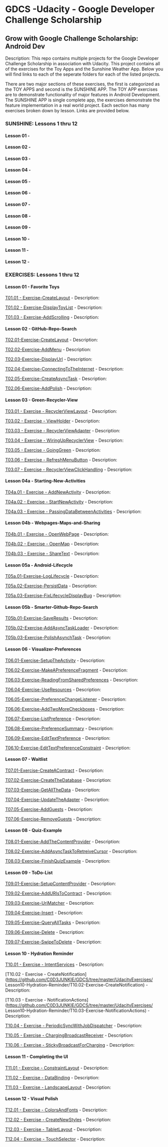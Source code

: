 # GDCS -Udacity - Google Developer Challenge Scholarship

## Grow with Google Challenge Scholarship: Android Dev

Description:  This repo contains multiple projects for the Google Developer Challenge Scholarship in association with Udacity.  This project contains all of the exercises for the Toy Apps and the Sunshine Weather App.  Below you will find links to each of the seperate folders for each of the listed projects.

There are two major sections of these exercises, the first is categorized as the TOY APPS and second is the SUNSHINE APP.  The TOY APP exercises are to demonstrate functionality of major features in Android Development.  The SUNSHINE APP is single complete app, the exercises demonstrate the feature implementation in a real world project.  Each section has many exercises broken down by lesson.  Links are provided below.


### SUNSHINE: Lessons 1 thru 12
#### Lesson 01 - 
#### Lesson 02 - 
#### Lesson 03 - 
#### Lesson 04 - 
#### Lesson 05 - 
#### Lesson 06 - 
#### Lesson 07 - 
#### Lesson 08 - 
#### Lesson 09 - 
#### Lesson 10 -
#### Lesson 11 - 
#### Lesson 12 - 


### EXERCISES:  Lessons 1 thru 12
#### Lesson 01 - Favorite Toys

[T01.01 - Exercise-CreateLayout](https://github.com/C0D3JUNKIE/GDCS/tree/master/UdacityExercises/Lesson01-Favorite-Toys/T01.01-Exercise-CreateLayout) - Description:


[T01.02 - Exercise-DisplayToyList](https://github.com/C0D3JUNKIE/GDCS/tree/master/UdacityExercises/Lesson01-Favorite-Toys/T01.02-Exercise-DisplayToyList) - Description:


[T01.03 - Exercise-AddScrolling](https://github.com/C0D3JUNKIE/GDCS/tree/master/UdacityExercises/Lesson01-Favorite-Toys/T01.03-Exercise-AddScrolling) - Description:


#### Lesson 02 - GitHub-Repo-Search

[T02.01-Exercise-CreateLayout](https://github.com/C0D3JUNKIE/GDCS/tree/master/UdacityExercises/Lesson02-GitHub-Repo-Search/T02.01-Exercise-CreateLayout) - Description:


[T02.02-Exercise-AddMenu](https://github.com/C0D3JUNKIE/GDCS/tree/master/UdacityExercises/Lesson02-GitHub-Repo-Search/T02.02-Exercise-AddMenu) - Description:


[T02.03-Exercise-DisplayUrl](https://github.com/C0D3JUNKIE/GDCS/tree/master/UdacityExercises/Lesson02-GitHub-Repo-Search/T02.03-Exercise-DisplayUrl) - Description:


[T02.04-Exercise-ConnectingToTheInternet](https://github.com/C0D3JUNKIE/GDCS/tree/master/UdacityExercises/Lesson02-GitHub-Repo-Search/T02.04-Exercise-ConnectingToTheInternet) - Description:


[T02.05-Exercise-CreateAsyncTask](https://github.com/C0D3JUNKIE/GDCS/tree/master/UdacityExercises/Lesson02-GitHub-Repo-Search/T02.05-Exercise-CreateAsyncTask) - Description:


[T02.06-Exercise-AddPolish](https://github.com/C0D3JUNKIE/GDCS/tree/master/UdacityExercises/Lesson02-GitHub-Repo-Search/T02.06-Exercise-AddPolish) - Description:


#### Lesson 03 - Green-Recycler-View

[T03.01 - Exercise - RecyclerViewLayout](https://github.com/C0D3JUNKIE/GDCS/tree/master/UdacityExercises/Lesson03-Green-Recycler-View/T03.01-Exercise-RecyclerViewLayout) - Description:


[T03.02 - Exercise - ViewHolder](https://github.com/C0D3JUNKIE/GDCS/tree/master/UdacityExercises/Lesson03-Green-Recycler-View/T03.02-Exercise-ViewHolder) - Description:


[T03.03 - Exercise - RecyclerViewAdapter](https://github.com/C0D3JUNKIE/GDCS/tree/master/UdacityExercises/Lesson03-Green-Recycler-View/T03.03-Exercise-RecyclerViewAdapter) - Description:


[T03.04 - Exercise - WiringUpRecyclerView](https://github.com/C0D3JUNKIE/GDCS/tree/master/UdacityExercises/Lesson03-Green-Recycler-View/T03.04-Exercise-WiringUpRecyclerView) - Description:


[T03.05 - Exercise - GoingGreen](https://github.com/C0D3JUNKIE/GDCS/tree/master/UdacityExercises/Lesson03-Green-Recycler-View/T03.05-Exercise-GoingGreen) - Description:


[T03.06 - Exercise - RefreshMenuButton](https://github.com/C0D3JUNKIE/GDCS/tree/master/UdacityExercises/Lesson03-Green-Recycler-View/T03.06-Exercise-RefreshMenuButton) - Description:


[T03.07 - Exercise - RecyclerViewClickHandling](https://github.com/C0D3JUNKIE/GDCS/tree/master/UdacityExercises/Lesson03-Green-Recycler-View/T03.07-Exercise-RecyclerViewClickHandling) - Description:



#### Lesson 04a - Starting-New-Activities


[T04a.01 - Exercise - AddNewActivity](https://github.com/C0D3JUNKIE/GDCS/tree/master/UdacityExercises/Lesson04a-Starting-New-Activities/T04a.01-Exercise-AddNewActivity) - Description:


[T04a.02 - Exercise - StartNewActivity](https://github.com/C0D3JUNKIE/GDCS/tree/master/UdacityExercises/Lesson04a-Starting-New-Activities/T04a.02-Exercise-StartNewActivity) - Description:


[T04a.03 - Exercise - PassingDataBetweenActivities](https://github.com/C0D3JUNKIE/GDCS/tree/master/UdacityExercises/Lesson04a-Starting-New-Activities/T04a.03-Exercise-PassingDataBetweenActivities) - Description:



#### Lesson 04b - Webpages-Maps-and-Sharing


[T04b.01 - Exercise - OpenWebPage](https://github.com/C0D3JUNKIE/GDCS/tree/master/UdacityExercises/Lesson04b-Webpages-Maps-and-Sharing/T04b.01-Exercise-OpenWebpage) - Description:


[T04b.02 - Exercise - OpenMap](https://github.com/C0D3JUNKIE/GDCS/tree/master/UdacityExercises/Lesson04b-Webpages-Maps-and-Sharing/T04b.02-Exercise-OpenMap) - Description:


[T04b.03 - Exercise - ShareText](https://github.com/C0D3JUNKIE/GDCS/tree/master/UdacityExercises/Lesson04b-Webpages-Maps-and-Sharing/T04b.03-Exercise-ShareText) - Description:



#### Lesson 05a - Android-Lifecycle

[T05a.01-Exercise-LogLifecycle](https://github.com/C0D3JUNKIE/GDCS/tree/master/UdacityExercises/Lesson05a-Android-Lifecycle/T05a.01-Exercise-LogLifecycle) - Description:


[T05a.02-Exercise-PersistData](https://github.com/C0D3JUNKIE/GDCS/tree/master/UdacityExercises/Lesson05a-Android-Lifecycle/T05a.02-Exercise-PersistData) - Description:


[T05a.03-Exercise-FixLifecycleDisplayBug](https://github.com/C0D3JUNKIE/GDCS/tree/master/UdacityExercises/Lesson05a-Android-Lifecycle/T05a.03-Exercise-FixLifeCycleDisplayBug) - Description:


#### Lesson 05b - Smarter-Github-Repo-Search


[T05b.01-Exercise-SaveResults](https://github.com/C0D3JUNKIE/GDCS/tree/master/UdacityExercises/Lesson05b-Smarter-GitHub-Repo-Search/T05b.01-Exercise-SaveResults) - Description:


[T05b.02-Exercise-AddAsyncTaskLoader](https://github.com/C0D3JUNKIE/GDCS/tree/master/UdacityExercises/Lesson05b-Smarter-GitHub-Repo-Search/T05b.02-Exercise-AddAsyncTaskLoader) - Description:


[T05b.03-Exercise-PolishAsynchTask](https://github.com/C0D3JUNKIE/GDCS/tree/master/UdacityExercises/Lesson05b-Smarter-GitHub-Repo-Search/T05b.03-Exercise-PolishAsyncTask) - Description:


#### Lesson 06 - Visualizer-Preferences


[T06.01-Exercise-SetupTheActivity](https://github.com/C0D3JUNKIE/GDCS/tree/master/UdacityExercises/Lesson06-Visualizer-Preferences/T06.01-Exercise-SetupTheActivity) - Description:


[T06.02-Exercise-MakeAPreferenceFragment](https://github.com/C0D3JUNKIE/GDCS/tree/master/UdacityExercises/Lesson06-Visualizer-Preferences/T06.02-Exercise-MakeAPreferenceFragment) - Description:


[T06.03-Exercise-ReadingFromSharedPreferences](https://github.com/C0D3JUNKIE/GDCS/tree/master/UdacityExercises/Lesson06-Visualizer-Preferences/T06.03-Exercise-ReadingFromSharedPreferences) - Description:


[T06.04-Exercise-UseResources](https://github.com/C0D3JUNKIE/GDCS/tree/master/UdacityExercises/Lesson06-Visualizer-Preferences/T06.04-Exercise-UseResources) - Description:


[T06.05-Exercise-PreferenceChangeListener](https://github.com/C0D3JUNKIE/GDCS/tree/master/UdacityExercises/Lesson06-Visualizer-Preferences/T06.05-Exercise-PreferenceChangeListener) - Description:


[T06.06-Exercise-AddTwoMoreCheckboxes](https://github.com/C0D3JUNKIE/GDCS/tree/master/UdacityExercises/Lesson06-Visualizer-Preferences/T06.06-Exercise-AddTwoMoreCheckboxes) - Description:


[T06.07-Exercise-ListPreference](https://github.com/C0D3JUNKIE/GDCS/tree/master/UdacityExercises/Lesson06-Visualizer-Preferences/T06.07-Exercise-ListPreference) - Description:


[T06.08-Exercise-PreferenceSummary](https://github.com/C0D3JUNKIE/GDCS/tree/master/UdacityExercises/Lesson06-Visualizer-Preferences/T06.08-Exercise-PreferenceSummary) - Description:


[T06.09-Exercise-EditTextPreference](https://github.com/C0D3JUNKIE/GDCS/tree/master/UdacityExercises/Lesson06-Visualizer-Preferences/T06.09-Exercise-EditTextPreference) - Description:


[T06.10-Exercise-EditTextPreferenceConstraint](https://github.com/C0D3JUNKIE/GDCS/tree/master/UdacityExercises/Lesson06-Visualizer-Preferences/T06.10-Exercise-EditTextPreferenceConstraints) - Description:


#### Lesson 07 - Waitlist


[T07.01-Exercise-CreateAContract](https://github.com/C0D3JUNKIE/GDCS/tree/master/UdacityExercises/Lesson07-Waitlist/T07.01-Exercise-CreateAContract) - Description:


[T07.02-Exercise-CreateTheDatabase](https://github.com/C0D3JUNKIE/GDCS/tree/master/UdacityExercises/Lesson07-Waitlist/T07.02-Exercise-CreateTheDatabase) - Description:


[T07.03-Exercise-GetAllTheData](https://github.com/C0D3JUNKIE/GDCS/tree/master/UdacityExercises/Lesson07-Waitlist/T07.03-Exercise-GetAllTheData) - Description:


[T07.04-Exercise-UpdateTheAdapter](https://github.com/C0D3JUNKIE/GDCS/tree/master/UdacityExercises/Lesson07-Waitlist/T07.04-Exercise-UpdateTheAdapter) - Description:


[T07.05-Exercise-AddGuests](https://github.com/C0D3JUNKIE/GDCS/tree/master/UdacityExercises/Lesson07-Waitlist/T07.05-Exercise-AddGuests) - Description:


[T07.06-Exercise-RemoveGuests](https://github.com/C0D3JUNKIE/GDCS/tree/master/UdacityExercises/Lesson07-Waitlist/T07.06-Exercise-RemoveGuests) - Description:


#### Lesson 08 - Quiz-Example


[T08.01-Exercise-AddTheContentProvider](https://github.com/C0D3JUNKIE/GDCS/tree/master/UdacityExercises/Lesson08-Quiz-Example/T08.01-Exercise-AddTheContentProviderPermission) - Description:


[T08.02-Exercise-AddAsyncTaskToRetreiveCursor](https://github.com/C0D3JUNKIE/GDCS/tree/master/UdacityExercises/Lesson08-Quiz-Example/T08.02-Exercise-AddAsyncTaskToRetrieveCursor) - Description:


[T08.03-Exercise-FinishQuizExample](https://github.com/C0D3JUNKIE/GDCS/tree/master/UdacityExercises/Lesson08-Quiz-Example/T08.03-Exercise-FinishQuizExample) - Description:


#### Lesson 09 - ToDo-List


[T09.01-Exercise-SetupContentProvider](https://github.com/C0D3JUNKIE/GDCS/tree/master/UdacityExercises/Lesson09-ToDo-List/T09.01-Exercise-SetupContentProvider) - Description:


[T09.02-Exercise-AddURIsToContract](https://github.com/C0D3JUNKIE/GDCS/tree/master/UdacityExercises/Lesson09-ToDo-List/T09.02-Exercise-AddURIsToContract) - Description:


[T09.03-Exercise-UriMatcher](https://github.com/C0D3JUNKIE/GDCS/tree/master/UdacityExercises/Lesson09-ToDo-List/T09.03-Exercise-UriMatcher) - Description:



[T09.04-Exercise-Insert](https://github.com/C0D3JUNKIE/GDCS/tree/master/UdacityExercises/Lesson09-ToDo-List/T09.04-Exercise-Insert) - Description:


[T09.05-Exercise-QueryAllTasks](https://github.com/C0D3JUNKIE/GDCS/tree/master/UdacityExercises/Lesson09-ToDo-List/T09.05-Exercise-QueryAllTasks) - Description:


[T09.06-Exercise-Delete](https://github.com/C0D3JUNKIE/GDCS/tree/master/UdacityExercises/Lesson09-ToDo-List/T09.06-Exercise-Delete) - Description:


[T09.07-Exercise-SwipeToDelete](https://github.com/C0D3JUNKIE/GDCS/tree/master/UdacityExercises/Lesson09-ToDo-List/T09.07-Exercise-SwipeToDelete) - Description:


#### Lesson 10 - Hydration Reminder


[T10.01 - Exercise - IntentServices](https://github.com/C0D3JUNKIE/GDCS/tree/master/UdacityExercises/Lesson10-Hydration-Reminder/T10.01-Exercise-IntentServices) - Description:


[T10.02 - Exercise - CreateNotification](https://github.com/C0D3JUNKIE/GDCS/tree/master/UdacityExercises/
Lesson10-Hydration-Reminder/T10.02-Exercise-CreateNotification) - Description: 

[T10.03 - Exercise - NotificationActions](https://github.com/C0D3JUNKIE/GDCS/tree/master/UdacityExercises/
Lesson10-Hydration-Reminder/T10.03-Exercise-NotificationActions) - Description: 


[T10.04 - Exercise - PeriodicSyncWithJobDispatcher](https://github.com/C0D3JUNKIE/GDCS/tree/master/UdacityExercises/Lesson10-Hydration-Reminder/T10.04-Exercise-PeriodicSyncWithJobDispatcher) - Description:


[T10.05 - Exercise - ChargingBroadcastReceiver](https://github.com/C0D3JUNKIE/GDCS/tree/master/UdacityExercises/Lesson10-Hydration-Reminder/T10.05-Exercise-ChargingBroadcastReceiver) - Description:


[T10.06 - Exercise - StickyBroadcastForCharging](https://github.com/C0D3JUNKIE/GDCS/tree/master/UdacityExercises/Lesson10-Hydration-Reminder/T10.06-Exercise-StickyBroadcastForCharging) - Description:


#### Lesson 11 - Completing the UI


[T11.01 - Exercise - ConstraintLayout](https://github.com/C0D3JUNKIE/GDCS/tree/master/UdacityExercises/Lesson11-Completeing-The-UI/T11.01-Exercise-ConstraintLayout) - Description:


[T11.02 - Exercise - DataBinding](https://github.com/C0D3JUNKIE/GDCS/tree/master/UdacityExercises/Lesson11-Completeing-The-UI/T11.02-Exercise-DataBinding) - Description:


[T11.03 - Exercise - LandscapeLayout](https://github.com/C0D3JUNKIE/GDCS/tree/master/UdacityExercises/Lesson11-Completeing-The-UI/T11.03-Exercise-LandscapeLayout) - Description:


#### Lesson 12 - Visual Polish


[T12.01 - Exercise - ColorsAndFonts](https://github.com/C0D3JUNKIE/GDCS/tree/master/UdacityExercises/Lesson12-Visual-Polish/T12.01-Exercise-ColorsAndFonts) - Description:


[T12.02 - Exercise - CreateNewStyles](https://github.com/C0D3JUNKIE/GDCS/tree/master/UdacityExercises/Lesson12-Visual-Polish/T12.02-Exercise-CreateNewStyles) - Description:


[T12.03 - Exercise - TabletLayout](https://github.com/C0D3JUNKIE/GDCS/tree/master/UdacityExercises/Lesson12-Visual-Polish/T12.03-Exercise-TabletLayout) - Description:


[T12.04 - Exercise - TouchSelector](https://github.com/C0D3JUNKIE/GDCS/tree/master/UdacityExercises/Lesson12-Visual-Polish/T12.04-Exercise-TouchSelector) - Description:

